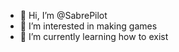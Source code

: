 - 👋 Hi, I’m @SabrePilot
- 👀 I’m interested in making games
- 🌱 I’m currently learning how to exist


<!---
SabrePilot/SabrePilot is a ✨ special ✨ repository because its `README.md` (this file) appears on your GitHub profile.
You can click the Preview link to take a look at your changes.
--->
